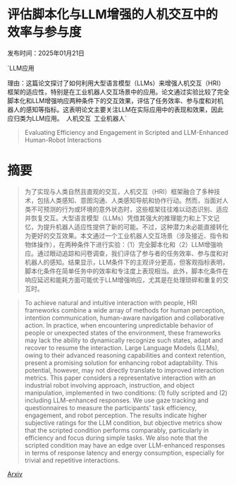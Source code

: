 # 评估脚本化与LLM增强的人机交互中的效率与参与度

发布时间：2025年01月21日

`LLM应用

理由：这篇论文探讨了如何利用大型语言模型（LLMs）来增强人机交互（HRI）框架的适应性，特别是在工业机器人交互场景中的应用。论文通过实验比较了完全脚本化和LLM增强响应两种条件下的交互效果，评估了任务效率、参与度和对机器人的感知等指标。这表明论文主要关注LLM在实际应用中的表现和效果，因此应归类为LLM应用。` `人机交互` `工业机器人`

> Evaluating Efficiency and Engagement in Scripted and LLM-Enhanced Human-Robot Interactions

# 摘要

> 为了实现与人类自然且直观的交互，人机交互（HRI）框架融合了多种技术，包括人类感知、意图沟通、人类感知导航和协作行动。然而，当面对人类不可预测的行为或环境的意外状态时，这些框架往往难以动态识别、适应并恢复交互。大型语言模型（LLMs）凭借其强大的推理能力和上下文记忆，为提升机器人适应性提供了新的可能。不过，这种潜力未必能直接转化为更好的交互效果。本文通过一个工业机器人交互场景（涉及接近、指令和物体操作），在两种条件下进行实验：（1）完全脚本化和（2）LLM增强响应。通过眼动追踪和问卷调查，我们评估了参与者的任务效率、参与度和对机器人的感知。结果显示，LLM条件下的主观评分更高，但客观指标表明，脚本化条件在简单任务中的效率和专注度上表现相当。此外，脚本化条件在响应延迟和能耗方面可能优于LLM增强响应，尤其是在处理琐碎和重复的交互时。

> To achieve natural and intuitive interaction with people, HRI frameworks combine a wide array of methods for human perception, intention communication, human-aware navigation and collaborative action. In practice, when encountering unpredictable behavior of people or unexpected states of the environment, these frameworks may lack the ability to dynamically recognize such states, adapt and recover to resume the interaction. Large Language Models (LLMs), owing to their advanced reasoning capabilities and context retention, present a promising solution for enhancing robot adaptability. This potential, however, may not directly translate to improved interaction metrics. This paper considers a representative interaction with an industrial robot involving approach, instruction, and object manipulation, implemented in two conditions: (1) fully scripted and (2) including LLM-enhanced responses. We use gaze tracking and questionnaires to measure the participants' task efficiency, engagement, and robot perception. The results indicate higher subjective ratings for the LLM condition, but objective metrics show that the scripted condition performs comparably, particularly in efficiency and focus during simple tasks. We also note that the scripted condition may have an edge over LLM-enhanced responses in terms of response latency and energy consumption, especially for trivial and repetitive interactions.

[Arxiv](https://arxiv.org/abs/2501.12128)